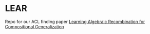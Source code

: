 # LEAR
Repo for our ACL finding paper [Learning Algebraic Recombination for Compositional Generalization](https://arxiv.org/abs/2107.06516)
